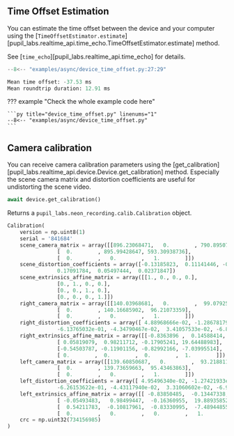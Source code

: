 ## Time Offset Estimation

<!-- badge:version 1.1.0 -->

You can estimate the time offset between the device and your computer using the [`TimeOffsetEstimator.estimate`][pupil_labs.realtime_api.time_echo.TimeOffsetEstimator.estimate] method.

See [`time_echo`][pupil_labs.realtime_api.time_echo] for details.

```py linenums="0"
--8<-- "examples/async/device_time_offset.py:27:29"
```

```py linenums="0"
Mean time offset: -37.53 ms
Mean roundtrip duration: 12.91 ms
```

??? example "Check the whole example code here"

    ```py title="device_time_offset.py" linenums="1"
    --8<-- "examples/async/device_time_offset.py"
    ```

## Camera calibration

<!-- badge:product Neon -->

You can receive camera calibration parameters using the [get_calibration][pupil_labs.realtime_api.device.Device.get_calibration] method. Especially the scene camera matrix and distortion coefficients are useful for undistorting the scene video.

```py linenums="0"
await device.get_calibration()
```

Returns a `pupil_labs.neon_recording.calib.Calibration` object.

```py linenums="0"
Calibration(
	version = np.uint8(1)
	serial = '841684'
	scene_camera_matrix = array([[896.23068471,   0.        , 790.8950718 ],
				[  0.        , 895.99428647, 593.30938736],
				[  0.        ,   0.        ,   1.        ]])
	scene_distortion_coefficients = array([-0.13185823,  0.11141446, -0.00072215, -0.00019211, -0.00102044,
				0.17091784,  0.05497444,  0.02371847])
	scene_extrinsics_affine_matrix = array([[1., 0., 0., 0.],
				[0., 1., 0., 0.],
				[0., 0., 1., 0.],
				[0., 0., 0., 1.]])
	right_camera_matrix = array([[140.03968681,   0.        ,  99.07925009],
				[  0.        , 140.16685902,  96.21073359],
				[  0.        ,   0.        ,   1.        ]])
	right_distortion_coefficients = array([ 4.88968666e-02, -1.28678179e-01, -2.42854366e-04,  6.16360859e-04,
				-6.13765032e-01, -4.34790467e-02,  3.41057533e-02, -6.83627299e-01])
	right_extrinsics_affine_matrix = array([[-0.8363896 ,  0.14588414,  0.52836567, 16.93598175],
				[ 0.05819079,  0.98211712, -0.17905241, 19.64488983],
				[-0.54503787, -0.11901156, -0.82992166, -7.03995514],
				[ 0.        ,  0.        ,  0.        ,  1.        ]])
	left_camera_matrix = array([[139.60850687,   0.        ,  93.21881139],
				[  0.        , 139.73659663,  95.43463863],
				[  0.        ,   0.        ,   1.        ]])
	left_distortion_coefficients = array([ 4.95496340e-02, -1.27421933e-01,  6.92379886e-04,  4.98479011e-04,
				-6.26153622e-01, -4.43117940e-02,  3.31060602e-02, -6.91888536e-01])
	left_extrinsics_affine_matrix = array([[ -0.83850485,  -0.13447338,  -0.52804023, -17.65301514],
				[ -0.05493483,   0.98499447,  -0.16360955,  19.88935852],
				[  0.54211783,  -0.10817961,  -0.83330995,  -7.48944855],
				[  0.        ,   0.        ,   0.        ,   1.        ]])
	crc = np.uint32(734156985)
)
```
